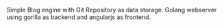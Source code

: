 Simple Blog engine with Git Repository as data storage.
Golang webserver using gorilla as backend
and angularjs as frontend.
